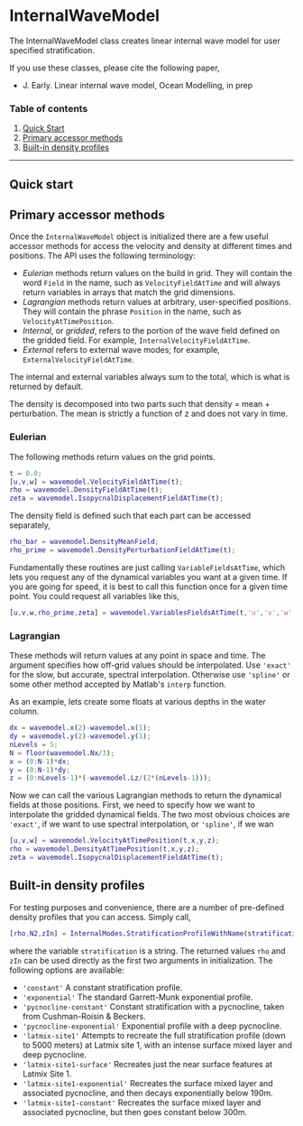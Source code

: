 InternalWaveModel
==============

The InternalWaveModel class creates linear internal wave model for user specified stratification.

If you use these classes, please cite the following paper,
- J. Early. Linear internal wave model, Ocean Modelling, in prep

### Table of contents
1. [Quick Start](#quick-start)
2. [Primary accessor methods](#primary-accessor-methods)
3. [Built-in density profiles](#built-in-density-profiles)

------------------------

Quick start
------------



Primary accessor methods
------------
Once the `InternalWaveModel` object is initialized there are a few useful accessor methods for access the velocity and density at different times and positions. The API uses the following terminology:

- *Eulerian* methods return values on the build in grid. They will contain the word `Field` in the name, such as `VelocityFieldAtTime` and will always return variables in arrays that match the grid dimensions.
- *Lagrangian* methods return values at arbitrary, user-specified positions. They will contain the phrase `Position` in the name, such as `VelocityAtTimePosition`.
- *Internal*, or *gridded*, refers to the portion of the wave field defined on the gridded field. For example,  `InternalVelocityFieldAtTime`.
- *External* refers to external wave modes; for example,  `ExternalVelocityFieldAtTime`.

The internal and external variables always sum to the total, which is what is returned by default.

The density is decomposed into two parts such that density = mean + perturbation. The mean is strictly a function of z and does not vary in time.

### Eulerian

The following methods return values on the grid points.

```matlab
t = 0.0;
[u,v,w] = wavemodel.VelocityFieldAtTime(t);
rho = wavemodel.DensityFieldAtTime(t);
zeta = wavemodel.IsopycnalDisplacementFieldAtTime(t);
```

The density field is defined such that each part can be accessed separately,
```matlab
rho_bar = wavemodel.DensityMeanField;
rho_prime = wavemodel.DensityPerturbationFieldAtTime(t);
```

Fundamentally these routines are just calling `VariableFieldsAtTime`, which lets you request any of the dynamical variables you want at a given time. If you are going for speed, it is best to call this function once for a given time point. You could request all variables like this,

```matlab
[u,v,w,rho_prime,zeta] = wavemodel.VariablesFieldsAtTime(t,'u','v','w','rho_prime','zeta');
```

### Lagrangian

These methods will return values at any point in space and time. The argument specifies how off-grid values should be interpolated. Use `'exact'` for the slow, but accurate, spectral interpolation. Otherwise use `'spline'` or some other method accepted by Matlab's `interp` function.

As an example, lets create some floats at various depths in the water column.
```matlab
dx = wavemodel.x(2)-wavemodel.x(1);
dy = wavemodel.y(2)-wavemodel.y(1);
nLevels = 5;
N = floor(wavemodel.Nx/3);
x = (0:N-1)*dx;
y = (0:N-1)*dy;
z = (0:nLevels-1)*(-wavemodel.Lz/(2*(nLevels-1)));
```
Now we can call the various Lagrangian methods to return the dynamical fields at those positions. First, we need to specify how we want to interpolate the gridded dynamical fields. The two most obvious choices are `'exact'`, if we want to use spectral interpolation, or `'spline'`, if we wan

```matlab
[u,v,w] = wavemodel.VelocityAtTimePosition(t,x,y,z);
rho = wavemodel.DensityAtTimePosition(t,x,y,z);
zeta = wavemodel.IsopycnalDisplacementFieldAtTime(t);
```

Built-in density profiles
------------

For testing purposes and convenience, there are a number of pre-defined density profiles that you can access. Simply call,
```matlab
[rho,N2,zIn] = InternalModes.StratificationProfileWithName(stratification)
```
where the variable `stratification` is a string. The returned values `rho` and `zIn` can be used directly as the first two arguments in initialization. The following options are available:
 - `'constant'` A constant stratification profile.
 - `'exponential'` The standard Garrett-Munk exponential profile.
 - `'pycnocline-constant'` Constant stratification with a pycnocline, taken from Cushman-Roisin & Beckers.
 - `'pycnocline-exponential'` Exponential profile with a deep pycnocline.
 - `'latmix-site1'` Attempts to recreate the full stratification profile (down to 5000 meters) at Latmix site 1, with an intense surface mixed layer and deep pycnocline.
 - `'latmix-site1-surface'` Recreates just the near surface features at Latmix Site 1.
 - `'latmix-site1-exponential'` Recreates the surface mixed layer and associated pycnocline, and then decays exponentially below 190m.
  - `'latmix-site1-constant'` Recreates the surface mixed layer and associated pycnocline, but then goes constant below 300m.
  

